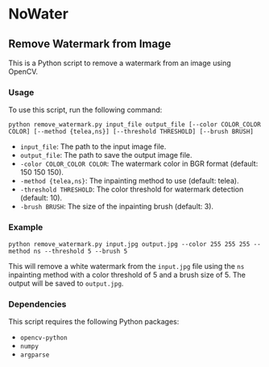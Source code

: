 # NoWater
 
## Remove Watermark from Image

This is a Python script to remove a watermark from an image using OpenCV.

### Usage

To use this script, run the following command:

```
python remove_watermark.py input_file output_file [--color COLOR_COLOR COLOR] [--method {telea,ns}] [--threshold THRESHOLD] [--brush BRUSH]

```

- `input_file`: The path to the input image file.
- `output_file`: The path to save the output image file.
- `-color COLOR_COLOR COLOR`: The watermark color in BGR format (default: 150 150 150).
- `-method {telea,ns}`: The inpainting method to use (default: telea).
- `-threshold THRESHOLD`: The color threshold for watermark detection (default: 10).
- `-brush BRUSH`: The size of the inpainting brush (default: 3).

### Example

```
python remove_watermark.py input.jpg output.jpg --color 255 255 255 --method ns --threshold 5 --brush 5

```

This will remove a white watermark from the `input.jpg` file using the `ns` inpainting method with a color threshold of 5 and a brush size of 5. The output will be saved to `output.jpg`.

### Dependencies

This script requires the following Python packages:

- `opencv-python`
- `numpy`
- `argparse`

